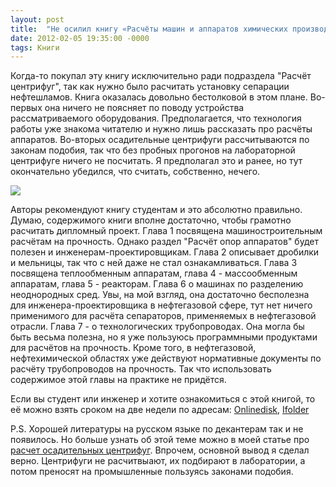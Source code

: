 ```yaml
---
layout: post
title:  "Не осилил книгу «Расчёты машин и аппаратов химических производств и нефтегазопереработки»"
date: 2012-02-05 19:35:00 -0000
tags: Книги
---
```


Когда-то покупал эту книгу исключительно ради подраздела "Расчёт центрифуг", так как нужно было расчитать установку сепарации нефтешламов. Книга оказалась довольно бестолковой в этом плане. Во-первых она ничего не поясняет по поводу устройства рассматриваемого оборудования. Предполагается, что технология работы уже знакома читателю и нужно лишь рассказать про расчёты аппаратов. Во-вторых осадительные центрифуги рассчитываются по законам подобия, так что без пробных прогонов на лабораторной центрифуге ничего не посчитать. Я предполагал это и ранее, но тут окончательно убедился, что считать, собственно, нечего.

<img src="http://2nature.me/files/raschet_apparatov.jpg" />

Авторы рекомендуют книгу студентам и это абсолютно правильно. Думаю, содержимого книги вполне достаточно, чтобы грамотно расчитать дипломный проект. Глава 1 посвящена машиностроительным расчётам на прочность. Однако раздел "Расчёт опор аппаратов" будет полезен и инженерам-проектировщикам. Глава 2 описывает дробилки и мельницы, так что с ней даже не стал ознакамливаться. Глава 3 посвящена теплообменным аппаратам, глава 4 - массообменным аппаратам, глава 5 - реакторам. Глава 6 о машинах по разделению неоднородных сред. Увы, на мой взгляд, она достаточно бесполезна для инженера-проектировщика в нефтегазовой сфере, тут нет ничего применимого для расчёта сепараторов, применяемых в нефтегазовой отрасли. Глава 7 - о технологических трубопроводах. Она могла бы быть весьма полезна, но я уже пользуюсь программными продуктами для расчётов на прочность. Кроме того, в нефтегазовой, нефтехимической областях уже действуют нормативные документы по расчёту трубопроводов на прочность. Так что использовать содержимое этой главы на практике не придётся.

Если вы студент или инженер и хотите ознакомиться с этой книгой, то её можно взять сроком на две недели по адресам: <a href="http://www.onlinedisk.ru/file/819247/">Onlinedisk</a>, <a href="http://ifolder.ru/28516272">Ifolder</a>

P.S. Хорошей литературы на русском языке по декантерам так и не появилось. Но больше узнать об этой теме можно в моей статье про [расчет осадительных центрифуг](https://www.mnlist.ru/engineering/decanter.html). Впрочем, основной вывод я сделал верно. Центрифуги не расчитвыают, их подбирают в лаборатории, а потом преносят на промышленные пользуясь законами подобия.